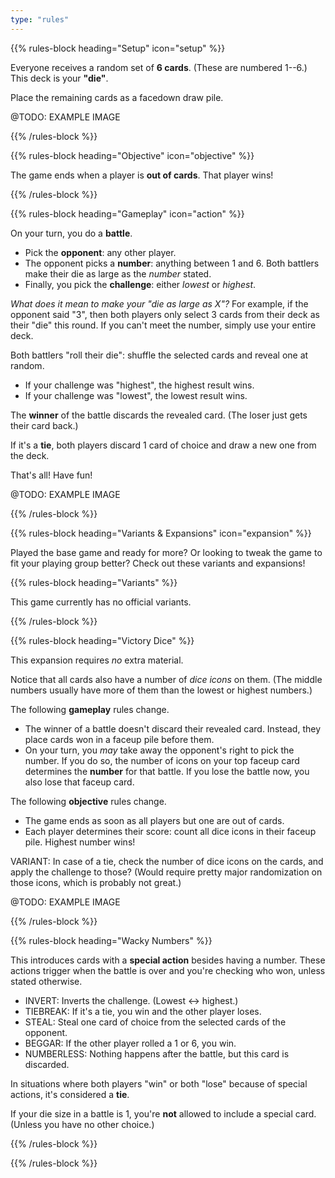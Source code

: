 ```yaml
---
type: "rules"
---
```


{{% rules-block heading="Setup" icon="setup" %}}

Everyone receives a random set of **6 cards**. (These are numbered 1--6.) This deck is your **"die"**.

Place the remaining cards as a facedown draw pile.

@TODO: EXAMPLE IMAGE

{{% /rules-block %}}

{{% rules-block heading="Objective" icon="objective" %}}

The game ends when a player is **out of cards**. That player wins!

{{% /rules-block %}}

{{% rules-block heading="Gameplay" icon="action" %}}

On your turn, you do a **battle**.

* Pick the **opponent**: any other player.
* The opponent picks a **number**: anything between 1 and 6. Both battlers make their die as large as the _number_ stated. 
* Finally, you pick the **challenge**: either _lowest_ or _highest_.

_What does it mean to make your "die as large as X"?_ For example, if the opponent said "3", then both players only select 3 cards from their deck as their "die" this round. If you can't meet the number, simply use your entire deck.

Both battlers "roll their die": shuffle the selected cards and reveal one at random.

* If your challenge was "highest", the highest result wins. 
* If your challenge was "lowest", the lowest result wins.

The **winner** of the battle discards the revealed card. (The loser just gets their card back.)

If it's a **tie**, both players discard 1 card of choice and draw a new one from the deck.

That's all! Have fun!

@TODO: EXAMPLE IMAGE

{{% /rules-block %}}

{{% rules-block heading="Variants & Expansions" icon="expansion" %}}

Played the base game and ready for more? Or looking to tweak the game to fit your playing group better? Check out these variants and expansions!

{{% rules-block heading="Variants" %}}

This game currently has no official variants.

{{% /rules-block %}}

{{% rules-block heading="Victory Dice" %}}

This expansion requires _no_ extra material.

Notice that all cards also have a number of _dice icons_ on them. (The middle numbers usually have more of them than the lowest or highest numbers.)

The following **gameplay** rules change.

* The winner of a battle doesn't discard their revealed card. Instead, they place cards won in a faceup pile before them.
* On your turn, you _may_ take away the opponent's right to pick the number. If you do so, the number of icons on your top faceup card determines the **number** for that battle. If you lose the battle now, you also lose that faceup card.

The following **objective** rules change.
* The game ends as soon as all players but one are out of cards. 
* Each player determines their score: count all dice icons in their faceup pile. Highest number wins!

VARIANT: In case of a tie, check the number of dice icons on the cards, and apply the challenge to those? (Would require pretty major randomization on those icons, which is probably not great.)

@TODO: EXAMPLE IMAGE

{{% /rules-block %}}

{{% rules-block heading="Wacky Numbers" %}}

This introduces cards with a **special action** besides having a number. These actions trigger when the battle is over and you're checking who won, unless stated otherwise.

* INVERT: Inverts the challenge. (Lowest <-> highest.)
* TIEBREAK: If it's a tie, you win and the other player loses.
* STEAL: Steal one card of choice from the selected cards of the opponent.
* BEGGAR: If the other player rolled a 1 or 6, you win.
* NUMBERLESS: Nothing happens after the battle, but this card is discarded.

In situations where both players "win" or both "lose" because of special actions, it's considered a **tie**.

If your die size in a battle is 1, you're **not** allowed to include a special card. (Unless you have no other choice.)

{{% /rules-block %}}

{{% /rules-block %}}

